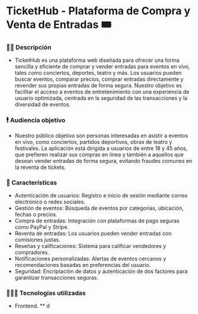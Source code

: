 # TicketHub - Plataforma de Compra y Venta de Entradas 🎟️

### ✍🏻 Descripción
* TicketHub es una plataforma web diseñada para ofrecer una forma sencilla y eficiente de comprar y vender entradas para eventos en vivo, tales como conciertos, deportes, teatro y más. Los usuarios pueden buscar eventos, comparar precios, comprar entradas directamente y revender sus propias entradas de forma segura. Nuestro objetivo es facilitar el acceso a eventos de entretenimiento con una experiencia de usuario optimizada, centrada en la seguridad de las transacciones y la diversidad de eventos.

### 🕴️ Audiencia objetivo
* Nuestro público objetivo son personas interesadas en asistir a eventos en vivo, como conciertos, partidos deportivos, obras de teatro y festivales. La aplicación está dirigida a usuarios de entre 18 y 45 años, que prefieren realizar sus compras en línea y también a aquellos que desean vender entradas de forma segura, evitando fraudes comunes en la reventa de tickets.

### 📄 Características
* Autenticación de usuarios: Registro e inicio de sesión mediante correo electrónico o redes sociales.
* Gestión de eventos: Búsqueda de eventos por categorías, ubicación, fechas o precios.
* Compra de entradas: Integración con plataformas de pago seguras como PayPal y Stripe.
* Reventa de entradas: Los usuarios pueden vender entradas con comisiones justas.
* Reseñas y calificaciones: Sistema para calificar vendedores y compradores.
* Notificaciones personalizadas: Alertas de eventos cercanos y recomendaciones basadas en preferencias del usuario.
* Seguridad: Encriptación de datos y autenticación de dos factores para garantizar transacciones seguras.

### 👨🏻‍💻 Tecnologías utilizadas
* Frontend.
  ** d
